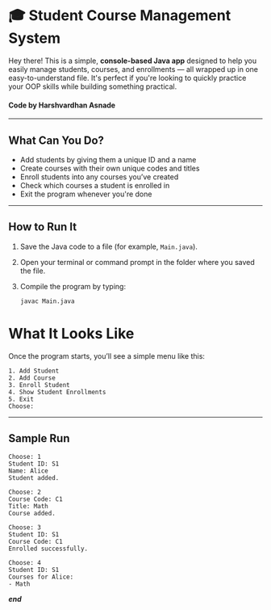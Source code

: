 # 🎓 Student Course Management System

Hey there! This is a simple, **console-based Java app** designed to help you easily manage students, courses, and enrollments — all wrapped up in one easy-to-understand file. It's perfect if you're looking to quickly practice your OOP skills while building something practical.
#### Code by **Harshvardhan Asnade**
---

## What Can You Do?

- Add students by giving them a unique ID and a name  
- Create courses with their own unique codes and titles  
- Enroll students into any courses you’ve created  
- Check which courses a student is enrolled in  
- Exit the program whenever you're done  

---

## How to Run It

1. Save the Java code to a file (for example, `Main.java`).  
2. Open your terminal or command prompt in the folder where you saved the file.  
3. Compile the program by typing:

   ```bash
   javac Main.java

# What It Looks Like

Once the program starts, you’ll see a simple menu like this:

```
1. Add Student
2. Add Course
3. Enroll Student
4. Show Student Enrollments
5. Exit
Choose:
```
 

---

## Sample Run



```
Choose: 1
Student ID: S1
Name: Alice
Student added.

Choose: 2
Course Code: C1
Title: Math
Course added.

Choose: 3
Student ID: S1
Course Code: C1
Enrolled successfully.

Choose: 4
Student ID: S1
Courses for Alice:
- Math
```
_____________end_____________